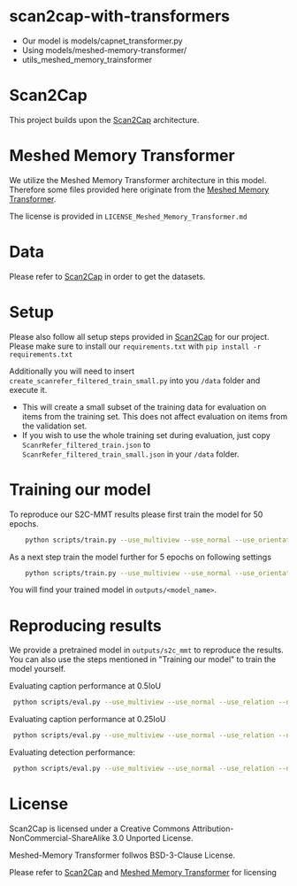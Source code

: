 # scan2cap-with-transformers
- Our model is models/capnet_transformer.py
- Using models/meshed-memory-transformer/
- utils_meshed_memory_trainsformer


# Scan2Cap
This project builds upon the [Scan2Cap](https://github.com/daveredrum/Scan2Cap) architecture.

# Meshed Memory Transformer
We utilize the Meshed Memory Transformer architecture in this model. Therefore some files provided here originate from the [Meshed Memory Transformer](https://github.com/aimagelab/meshed-memory-transformer).

The license is provided in `LICENSE_Meshed_Memory_Transformer.md`
# Data
Please refer to [Scan2Cap](https://github.com/daveredrum/Scan2Cap) in order to get the datasets.

# Setup
Please also follow all setup steps provided in [Scan2Cap](https://github.com/daveredrum/Scan2Cap) for our project. Please make sure to install our `requirements.txt` with `pip install -r requirements.txt`

Additionally you will need to insert `create_scanrefer_filtered_train_small.py` into you `/data` folder and execute it.
- This will create a small subset of the training data for evaluation on items from the training set. This does not affect evaluation on items from the validation set.
- If you wish to use the whole training set during evaluation, just copy `ScanrRefer_filtered_train.json` to  `ScanrRefer_filtered_train_small.json` in your `/data` folder.

# Training our model
To reproduce our S2C-MMT results please first train the model for 50 epochs.
```bash
    python scripts/train.py --use_multiview --use_normal --use_orientation --use_relation --num_graph_steps 2 --num_locals 10 --batch_size=18 --epoch=50 --lr=0.001 --val_step=2000 --wd=0.0001 --transformer_dropout=0.1 --attention_module_memory_slots=20 --d_model=192 --transformer_d_ff=1024 --no_beam_search --transformer_d_k=32 --transformer_d_v=32 --no_encoder
```
As a next step train the model further for 5 epochs on following settings
```bash
    python scripts/train.py --use_multiview --use_normal --use_orientation --use_relation --num_graph_steps 2 --num_locals 10 --batch_size=18 --epoch=50 --lr=0.0001 --val_step=100 --wd=1e-4 --transformer_dropout=0.1 --attention_module_memory_slots=20 --d_model=192 --transformer_d_ff=1024 --no_beam_search --transformer_d_k=32 --transformer_d_v=32 --use_checkpoint=<model_name> --no_encoder --load_best
```
You will find your trained model in `outputs/<model_name>`.
# Reproducing results
We provide a pretrained model in `outputs/s2c_mmt` to reproduce the results. You can also use the steps mentioned in "Training our model" to train the model yourself.

Evaluating caption performance at 0.5IoU
```bash
 python scripts/eval.py --use_multiview --use_normal --use_relation --num_graph_steps 2 --num_locals 10 --batch_size=8 --transformer_dropout=0 --attention_module_memory_slots=20 --d_model=192 --transformer_d_ff=1024 --transformer_d_k=32 --transformer_d_v=32 --folder <model_name> --min_iou=0.5 --eval_caption --beam_size 2 --no_encoder 
```
Evaluating caption performance at 0.25IoU
```bash
 python scripts/eval.py --use_multiview --use_normal --use_relation --num_graph_steps 2 --num_locals 10 --batch_size=8 --transformer_dropout=0 --attention_module_memory_slots=20 --d_model=192 --transformer_d_ff=1024 --transformer_d_k=32 --transformer_d_v=32 --folder <model_name> --min_iou=0.25 --eval_caption --beam_size 2 --no_encoder 
```
Evaluating detection performance:
```bash
 python scripts/eval.py --use_multiview --use_normal --use_relation --num_graph_steps 2 --num_locals 10 --batch_size=8 --transformer_dropout=0 --attention_module_memory_slots=20 --d_model=192 --transformer_d_ff=1024 --transformer_d_k=32 --transformer_d_v=32 --folder <model_name> --eval_detection --no_beam_search --no_encoder 
```

# License
Scan2Cap is licensed under a Creative Commons Attribution-NonCommercial-ShareAlike 3.0 Unported License.

Meshed-Memory Transformer follwos BSD-3-Clause License.

Please refer to [Scan2Cap](https://github.com/daveredrum/Scan2Cap) and [Meshed Memory Transformer](https://github.com/aimagelab/meshed-memory-transformer) for licensing